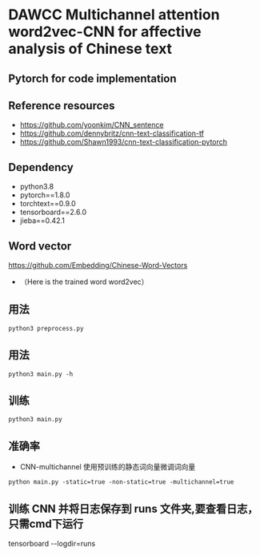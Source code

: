 # DAWCC Multichannel attention word2vec-CNN for affective analysis of Chinese text
## Pytorch for code implementation
## Reference resources
* https://github.com/yoonkim/CNN_sentence
* https://github.com/dennybritz/cnn-text-classification-tf
* https://github.com/Shawn1993/cnn-text-classification-pytorch

## Dependency
* python3.8
* pytorch==1.8.0
* torchtext==0.9.0
* tensorboard==2.6.0
* jieba==0.42.1

## Word vector
https://github.com/Embedding/Chinese-Word-Vectors<br>
* （Here is the trained word word2vec）
## 用法
```
python3 preprocess.py
```
## 用法
```
python3 main.py -h
```

## 训练
```
python3 main.py
```

## 准确率
-  CNN-multichannel 使用预训练的静态词向量微调词向量
```
python main.py -static=true -non-static=true -multichannel=true
```
## 训练 CNN 并将日志保存到 runs 文件夹,要查看日志，只需cmd下运行
tensorboard --logdir=runs 
